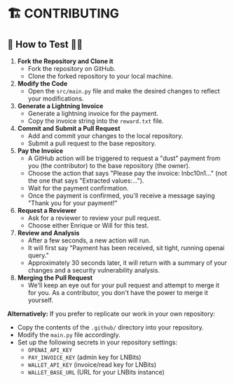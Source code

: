 # 🏗️ CONTRIBUTING

## 🧪 How to Test 👨‍🔬

1. **Fork the Repository and Clone it**
   * Fork the repository on GitHub.
   * Clone the forked repository to your local machine.
2. **Modify the Code**
   * Open the `src/main.py` file and make the desired changes to reflect your modifications.
3. **Generate a Lightning Invoice**
   * Generate a lightning invoice for the payment.
   * Copy the invoice string into the `reward.txt` file.
4. **Commit and Submit a Pull Request**
   * Add and commit your changes to the local repository.
   * Submit a pull request to the base repository.
5. **Pay the Invoice**
   * A GitHub action will be triggered to request a "dust" payment from you (the contributor) to the base repository (the owner).
   * Choose the action that says "Please pay the invoice: lnbc10n1..." (not the one that says "Extracted values:...").
   * Wait for the payment confirmation.
   * Once the payment is confirmed, you'll receive a message saying "Thank you for your payment!"
6. **Request a Reviewer**
   * Ask for a reviewer to review your pull request.
   * Choose either Enrique or Will for this test.
7. **Review and Analysis**
   * After a few seconds, a new action will run.
   * It will first say "Payment has been received, sit tight, running openai query."
   * Approximately 30 seconds later, it will return with a summary of your changes and a security vulnerability analysis.
8. **Merging the Pull Request**
   * We'll keep an eye out for your pull request and attempt to merge it for you. As a contributor, you don't have the power to merge it yourself.

**Alternatively:** If you prefer to replicate our work in your own repository:

* Copy the contents of the `.github/` directory into your repository.
* Modify the `main.py` file accordingly.
* Set up the following secrets in your repository settings:
  * `OPENAI_API_KEY`
  * `PAY_INVOICE_KEY` (admin key for LNBits)
  * `WALLET_API_KEY` (invoice/read key for LNBits)
  * `WALLET_BASE_URL` (URL for your LNBits instance)  &#x20;
